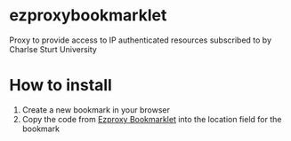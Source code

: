 # ezproxybookmarklet
Proxy to provide access to IP authenticated resources subscribed to by Charlse Sturt University

# How to install
1. Create a new bookmark in your browser
2. Copy the code from <a href="https://github.com/andrewpress/ezproxybookmarklet/edit/master/ezproxycsu.js">Ezproxy Bookmarklet</a> into the location field for the bookmark

